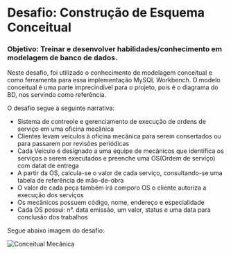 # Desafio: Construção de Esquema Conceitual

### Objetivo: Treinar e desenvolver habilidades/conhecimento em modelagem de banco de dados.

Neste desafio, foi utilizado o conhecimento de modelagem conceitual e como ferramenta para essa implementação MySQL Workbench. O modelo conceitual é uma parte imprecindível para o projeto,  pois é o diagrama do BD, nos servindo como referência.

O desafio segue a seguinte narrativa:
 * Sistema de contreole e gerenciamento de execução de ordens de serviço em uma oficina mecânica
 * Clientes levam veículos à oficina mecânica para serem consertados ou para passarem por revisões periódicas
 * Cada Veículo é designado a uma equipe de mecânicos que identifica os serviços a serem executados e preenche uma OS(Ordem de serviço) com datat de entrega
 * A partir da OS, calcula-se o valor de cada serviço, consultando-se uma tabela de referência de mão-de-obra
 * O valor de cada peça também irá comporo OS o cliente autoriza a execução dos serviços
 * Os mecânicos possuem código, nome, endereço e especialidade
 * Cada OS possui: n°. data emissão, um valor, status e uma data para conclusão dos trabalhos

Segue abaixo imagem do desafío:

![Conceitual Mecânica](<Projeto Conceitual Mecanica.png>)
